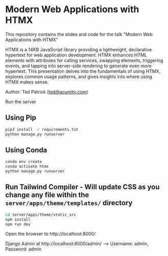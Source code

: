 # Modern Web Applications with HTMX

This repository contains the slides and code for the talk "Modern Web Applications with HTMX"

HTMX is a 14KB JavaScript library providing a lightweight, declarative hypertext for web application development. HTMX enhances HTML elements with attributes for calling services, swapping elements, triggering events, and tapping into server-side rendering to generate even more hypertext.
This presentation delves into the fundamentals of using HTMX, explores common usage patterns, and gives insights into where using HTMX makes sense.

Author: Ted Patrick (ted@acumity.com)

Run the server

## Using Pip

```bash
pip3 install -r requirements.txt
python manage.py runserver
```

## Using Conda

```bash
conda env create
conda activate htmx
python manage.py runserver
```

## Run Tailwind Compiler - Will update CSS as you change any file within the `server/apps/theme/templates/` directory

```bash
cd server/apps/theme/static_src
npm install
npm run dev
```

Open the browser to http://localhost:8000/

Django Admin at http://localhost:8000/admin/
--> Username: admin, Password: admin
